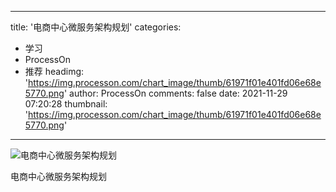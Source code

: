 
---
title: '电商中心微服务架构规划'
categories: 
 - 学习
 - ProcessOn
 - 推荐
headimg: 'https://img.processon.com/chart_image/thumb/61971f01e401fd06e68e5770.png'
author: ProcessOn
comments: false
date: 2021-11-29 07:20:28
thumbnail: 'https://img.processon.com/chart_image/thumb/61971f01e401fd06e68e5770.png'
---

<div>   
<img class="thumb" alt="电商中心微服务架构规划" src="https://img.processon.com/chart_image/thumb/61971f01e401fd06e68e5770.png" referrerpolicy="no-referrer">
<p>电商中心微服务架构规划</p>  
</div>
            